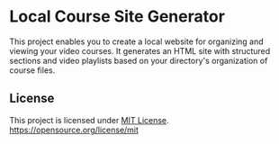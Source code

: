 # Local Course Site Generator
This project enables you to create a local website for organizing and viewing your video courses. It generates an HTML site with structured sections and video playlists based on your directory's organization of course files.

## License

This project is licensed under [MIT License](LICENSE). 
https://opensource.org/license/mit
